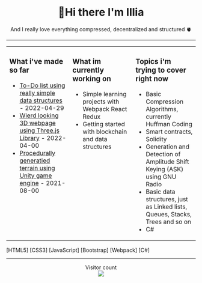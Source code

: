 <h1 align="center">👋Hi there I'm Illia</h3>
<p align="center">And I really love everything compressed, decentralized and structured 🫀</p>

---
<table><tr><td valign="top" width="33%">

### What i've made so far
- [To-Do list using really simple data structures](https://github.com/aliveGUY/webpack) - 2022-04-29
- [Wierd looking 3D webpage using Three.js Library](https://aliveguy.github.io/of-portfolio/) - 2022-04-00
- [Procedurally generatied terrain using Unity game engine]() - 2021-08-00

 
</td><td valign="top" width="33%">

### What im currently working on
- Simple learning projects with Webpack React Redux
- Getting started with blockchain and data structures


</td><td valign="top" width="33%">

### Topics i'm trying to cover right now
 - Basic Compression Algorithms, currently Huffman Coding
 - Smart contracts, Solidity
 - Generation and Detection of Amplitude Shift Keying (ASK) using GNU
Radio
 - Basic data structures, just as Linked lists, Queues, Stacks, Trees and so on
 - C#

</td></tr></table>

[HTML5]
[CSS3]
[JavaScript]
[Bootstrap]
[Webpack]
[C#]

---


<p align="center"> 
  Visitor count<br>
  <img src="https://profile-counter.glitch.me/aliveGUY/count.svg" />
</p>



<!--
**aliveGUY/aliveGUY** is a ✨ _special_ ✨ repository because its `README.md` (this file) appears on your GitHub profile.

Here are some ideas to get you started:

- 🔭 I’m currently working on ...
- 🌱 I’m currently learning ...
- 👯 I’m looking to collaborate on ...
- 🤔 I’m looking for help with ...
- 💬 Ask me about ...
- 📫 How to reach me: ...
- 😄 Pronouns: ...
- ⚡ Fun fact: ...
-->
